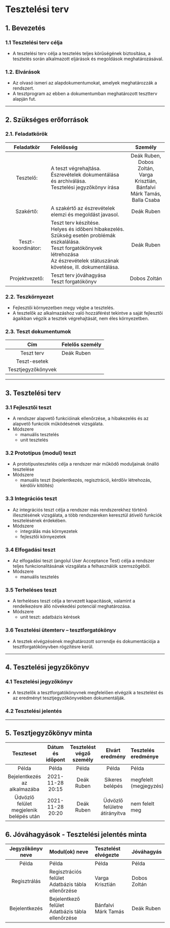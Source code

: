 # Tesztelési terv

## 1. Bevezetés

### 1.1 Tesztelési terv célja

- A tesztelési terv célja a tesztelés teljes körűségének biztosítása, a tesztelés során alkalmazott eljárások és megoldások meghatározásával.

### 1.2. Elvárások

- Az olvasó ismeri az alapdokumentumokat, amelyek meghatározzák a rendszert. 
- A tesztprogram az ebben a dokumentumban meghatározott tesztterv alapján fut. 
----------------------------------------------------

## 2. Szükséges erőforrások

### 2.1. Feladatkörök 
| Feladatkör | Felelősség | Személy 
| :---: | :--- | :---: 
| Tesztelő: | A teszt végrehajtása. <br> Észrevételek dokumentálása és archiválása. <br> Tesztelési jegyzőkönyv írása | Deák Ruben, <br> Dobos Zoltán, <br> Varga Krisztián, <br> Bánfalvi Márk Tamás, <br> Balla Csaba
| Szakértő: | A szakértő az észrevételek elemzi és megoldást javasol. | Deák Ruben
| Teszt-koordinátor: | Teszt terv készítése. <br> Helyes és időbeni hibakezelés. <br> Szükség esetén problémák eszkalálása. <br> Teszt forgatókönyvek létrehozása <br> Az észrevételek státuszának követése, ill. dokumentálása. | Deák Ruben   
| Projektvezető: | Teszt terv jóváhagyása <br> Teszt forgatókönyv | Dobos Zoltán
    
### 2.2. Teszkörnyezet
- Fejlesztői környezetben megy végbe a tesztelés.
- A tesztelők az alkalmazáshoz való hozzáférést tekintve a saját fejlesztői ágaikban végzik a tesztek végrehajtását, nem éles környezetben.

### 2.3. Teszt dokumentumok
| Cím | Felelős személy 
| :---: | :--- 
| Teszt terv | Deák Ruben
| Teszt-esetek | 
| Tesztjegyzőkönyvek | 
--------------

## 3. Tesztelési terv

### 3.1 Fejlesztői teszt
- A rendszer alapvető funkcióinak ellenőrzése, a hibakezelés és az alapvető funkciók működésének vizsgálata. 
- Módszere
    - manuális tesztelés
    - unit tesztelés

### 3.2 Prototípus (modul) teszt
- A prototípustesztelés célja a rendszer már működő moduljainak önálló tesztelése
- Módszere
    - manuális teszt (bejelentkezés, regisztráció, kérdőív létrehozás, kérdőív kitöltés)
    
### 3.3 Integrációs teszt
- Az integrációs teszt célja a rendszer más rendszerekhez történő illesztésének vizsgálata, a több rendszereken keresztül átívelő funkciók tesztelésének érdekében. 
- Módszere 
    - integrálás más környezetek
    - fejlesztői környezetek

### 3.4 Elfogadási teszt
- Az elfogadási teszt (angolul User Acceptance Test) célja a rendszer teljes funkcionalitásának vizsgálata a felhasználók szemszögéből. 
- Módszere
    - manuális tesztelés

### 3.5	Terheléses teszt 
- A terheléses teszt célja a tervezett kapacitások, valamint a rendelkezésre álló növekedési potenciál meghatározása. 
- Módszere 
    - unit teszt: adatbázis kérések

### 3.6	Tesztelési ütemterv – tesztforgatókönyv
- A tesztek elvégzésének meghatározott sorrendje és dokumentációja a tesztforgatókönyvben rögzítésre kerül.

-----------------
## 4. Tesztelési jegyzőkönyv 

### 4.1	Tesztelési jegyzőkönyv
- A tesztelők a tesztforgatókönyvnek megfelelően elvégzik a tesztelést és az eredményt tesztjegyzőkönyvekben dokumentálják. 

### 4.2 Tesztelési jelentés

---------------

## 5. Tesztjegyzőkönyv minta 
| Teszteset | Dátum és időpont | Tesztelést végző személy | Elvárt eredmény | Tesztelés eredménye |
| :---: | :---: | :---: | :---: | :---
| Példa | Példa | Példa | Példa | Példa
| Bejelentkezés az alkalmazába | 2021-11-28 20:15 | Deák Ruben | Sikeres belépés | megfelelt (megjegyzés)
| Üdvözlő felület megjelenik belépés után | 2021-11-28 20:20 | Deák Ruben | Üdvözlő felületre átírányítva | nem felelt meg 

## 6. Jóváhagyások - Tesztelési jelentés minta
| Jegyzőkönyv neve | Modul(ok) neve | Tesztelést elvégezte | Jóváhagyás |
| :---: | :--- | :--- | :---
| Példa | Példa | Példa | Példa
| Regisztrálás | Regisztrációs felület <br> Adatbázis tábla ellenőrzése | Varga Krisztián | Dobos Zoltán
| Bejelentkezés | Bejelentkező felület <br> Adatbázis tábla ellenőrzése | Bánfalvi Márk Tamás | Deák Ruben

